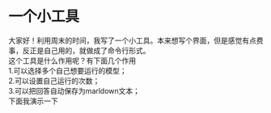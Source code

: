 # 一个小工具
大家好！利用周末的时间，我写了一个小工具。本来想写个界面，但是感觉有点费事，反正是自己用的，就做成了命令行形式。  
这个工具是什么作用呢？有下面几个作用  
1.可以选择多个自己想要运行的模型；  
2.可以设置自己运行的次数；  
3.可以把回答自动保存为marldown文本；  
下面我演示一下